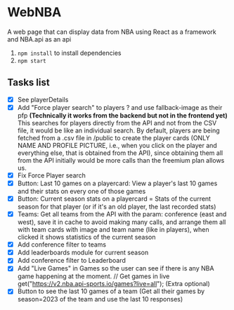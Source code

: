 # WebNBA
A web page that can display data from NBA using React as a framework and NBA.api as an api

1. `npm install` to install dependencies
2. `npm start`


## Tasks list
- [x] See playerDetails
- [x] Add "Force player search" to players ? and use fallback-image as their pfp **(Technically it works from the backend but not in the frontend yet)** This searches for players directly from the API and not from the CSV file, it would be like an individual search. By default, players are being fetched from a .csv file in /public to create the player cards (ONLY NAME AND PROFILE PICTURE, i.e., when you click on the player and everything else, that is obtained from the API), since obtaining them all from the API initially would be more calls than the freemium plan allows us.
- [x] Fix Force Player search
- [x] Button: Last 10 games on a playercard: View a player's last 10 games and their stats on every one of those games
- [x] Button: Current season stats on a playercard = Stats of the current season for that player (or if it's an old player, the last recorded stats)
- [x] Teams: Get all teams from the API with the param: conference (east and west), save it in cache to avoid making many calls, and arrange them all with team cards with image and team name (like in players), when clicked it shows statistics of the current season
- [x] Add conference filter to teams
- [x] Add leaderboards module for current season
- [x] Add conference filter to Leaderboard
- [x] Add "Live Games" in Games so the user can see if there is any NBA game happening at the moment. // Get games in live
get("https://v2.nba.api-sports.io/games?live=all"); (Extra optional)
- [x] Button to see the last 10 games of a team (Get all their games by season=2023 of the team and use the last 10 responses)
